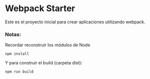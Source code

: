 # Webpack Starter

Este es el proyecto inicial para crear aplicaciones utilizando webpack.

### Notas:
Recordar reconstruir los módulos de Node
```
npm install
```

Y para construir el build (carpeta dist):
```
npm run build
```